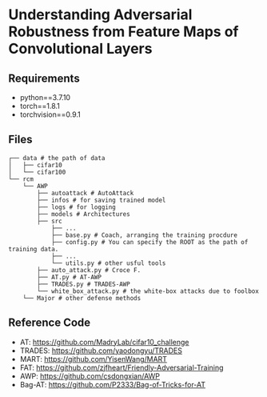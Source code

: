 

# Understanding Adversarial Robustness from Feature Maps of Convolutional Layers





## Requirements



- python==3.7.10
- torch==1.8.1
- torchvision==0.9.1



## Files



```
┌── data # the path of data
│	├── cifar10
│	└── cifar100
└── rcm
	└── AWP
        ├── autoattack # AutoAttack
        ├── infos # for saving trained model
        ├── logs # for logging
        ├── models # Architectures
        ├── src
            ├── ...
            ├── base.py # Coach, arranging the training procdure
            ├── config.py # You can specify the ROOT as the path of training data.
            ├── ...
            └── utils.py # other usful tools
        ├── auto_attack.py # Croce F.
        ├── AT.py # AT-AWP
        ├── TRADES.py # TRADES-AWP      
        └── white_box_attack.py # the white-box attacks due to foolbox
	└── Major # other defense methods       
```



## Reference Code



- AT:  https://github.com/MadryLab/cifar10_challenge
- TRADES:  https://github.com/yaodongyu/TRADES
- MART:  https://github.com/YisenWang/MART
- FAT:  https://github.com/zjfheart/Friendly-Adversarial-Training
- AWP: https://github.com/csdongxian/AWP
- Bag-AT:  https://github.com/P2333/Bag-of-Tricks-for-AT



